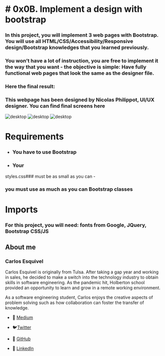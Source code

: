 # # 0x0B. Implement a design with bootstrap

### In this project, you will implement 3 web pages with Bootstrap. You will use all HTML/CSS/Accessibility/Responsive design/Bootstrap knowledges that you learned previously.
### You won’t have a lot of instruction, you are free to implement it the way that you want - the objective is simple: Have fully functional web pages that look the same as the designer file.
### Here the final result:

### This webpage has been designed by Nicolas Philippot, UI/UX designer. You can find final screens  here

![desktop](./images/Desktop/01_SMILESCHOOL_LANDING_desktop@2x.png)
![desktop](./images/Desktop/02_SMILESCHOOL_PRICING_desktop@2x.png)
![desktop](./images/Desktop/03_SMILESCHOOL_COURSES_desktop@2x.png)

# Requirements
* ### You have to use Bootstrap
* ### Your
styles.css### must be as small as you can -
### you must use as much as you can Bootstrap classes

# Imports
### For this project, you will need: fonts from Google, JQuery, Bootstrap CSS/JS
<link href=“https://fonts.googleapis.com/css?family=Source+Sans+Pro&display=swap” rel=“stylesheet”>
<link href=“https://fonts.googleapis.com/css?family=Coiny&display=swap” rel=“stylesheet”>

<script src=“https://code.jquery.com/jquery-3.4.1.min.js” integrity=“sha256-CSXorXvZcTkaix6Yvo6HppcZGetbYMGWSFlBw8HfCJo=“ crossorigin=“anonymous”></script>
<script src=“https://stackpath.bootstrapcdn.com/bootstrap/4.4.1/js/bootstrap.min.js” integrity=“sha384-wfSDF2E50Y2D1uUdj0O3uMBJnjuUD4Ih7YwaYd1iqfktj0Uod8GCExl3Og8ifwB6” crossorigin=“anonymous”></script>
<script src=“https://cdnjs.cloudflare.com/ajax/libs/popper.js/1.12.9/umd/popper.min.js” integrity=“sha384-ApNbgh9B+Y1QKtv3Rn7W3mgPxhU9K/ScQsAP7hUibX39j7fakFPskvXusvfa0b4Q” crossorigin=“anonymous”></script>

<link rel=“stylesheet” href=“https://stackpath.bootstrapcdn.com/bootstrap/4.4.1/css/bootstrap.min.css” integrity=“sha384-Vkoo8x4CGsO3+Hhxv8T/Q5PaXtkKtu6ug5TOeNV6gBiFeWPGFN9MuhOf23Q9Ifjh” crossorigin=“anonymous”>

## About me

### **Carlos Esquivel**
Carlos Esquivel is originally from Tulsa. After taking a gap year and working in sales, he decided to make a switch into the technology industry to obtain skills in software engineering. As the pandemic hit, Holberton school provided an opportunity to learn and grow in a remote working environment.

As a software engineering student, Carlos enjoys the creative aspects of problem solving such as how collaboration can foster the transfer of knowledge.

* 📖 [Medium](https://1831-9922.medium.com/)
* :bird:[Twitter](https://twitter.com/esquivelcarlo12)

* :robot: [GitHub](https://github.com/CSant04y)

* :briefcase: [LinkedIn](https://www.linkedin.com/in/carlos-esquivel-515768186/)
